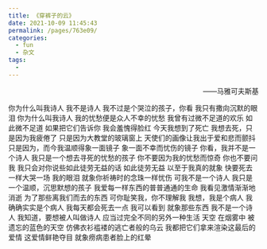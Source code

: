 ```yaml
---
title: 《穿裤子的云》
date: 2021-10-09 11:45:43
permalink: /pages/763e09/
categories:
  - fun
  - 杂文
tags:
  - 
---
```





<p align=right> ——马雅可夫斯基</p>

你为什么叫我诗人 
 我不是诗人 
 我不过是个哭泣的孩子，你看 
 我只有撒向沉默的眼泪 
 你为什么叫我诗人 
 我的忧愁便是众人不幸的忧愁 
 我曾有过微不足道的欢乐 
 如此微不足道 
 如果把它们告诉你 
 我会羞愧得脸红 
 今天我想到了死亡 
 我想去死，只是因为我疲倦了 
 只是因为大教堂的玻璃窗上 
 天使们的画像让我出于爱和悲而颤抖 
 只是因为，而今我温顺得象一面镜子 
 象一面不幸而忧伤的镜子 
 你看，我并不是一个诗人 
 我只是一个想去寻死的忧愁的孩子 
 你不要因为我的忧愁而惊奇 
 你也不要问我 
 我只会对你说些如此徒劳无益的话 
 如此徒劳无益 
 以至于我真的就象 
 快要死去一样大哭一场 
 我的眼泪 
 就象你祈祷时的念珠一样忧伤 
 可我不是一个诗人 
 我只是一个温顺，沉思默想的孩子 
 我爱每一样东西的普普通通的生命 
 我看见激情渐渐地消逝 
 为了那些离我们而去的东西 
 可你耻笑我，你不理解我 
 我想，我是个病人 
 我确确实实是个病人 
 我每天都会死去一点 
 我可以看到 
 就象那些东西 
 我不是一个诗人 
 我知道，要想被人叫做诗人 
 应当过完全不同的另外一种生活 
 天空 在烟雾中 
 被遗忘的蓝色的天空 
 仿佛衣衫褴褛的逃亡者般的乌云 
 我都把它们拿来渲染这最后的爱情 
 这爱情鲜艳夺目 
 就象痨病患者脸上的红晕 

